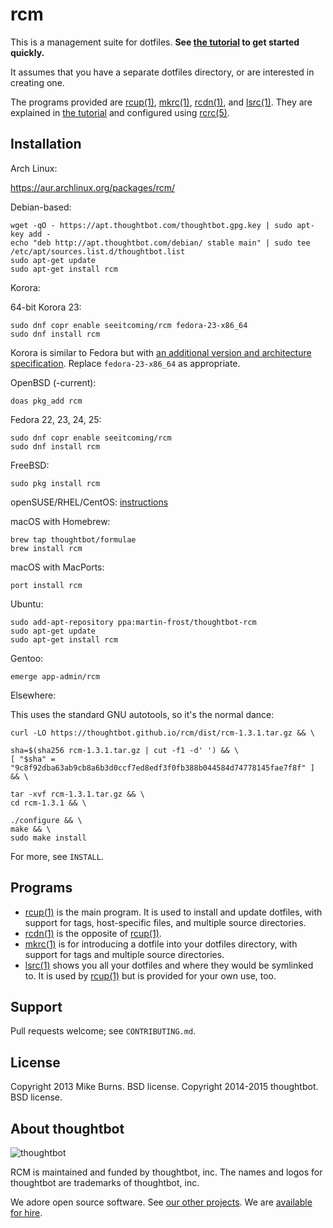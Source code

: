 rcm
===

This is a management suite for dotfiles. **See [the tutorial][rcm7] to get
started quickly.**

It assumes that you have a separate dotfiles directory, or are
interested in creating one.

The programs provided are [rcup(1)][rcup1], [mkrc(1)][mkrc1], [rcdn(1)][rcdn1],
and [lsrc(1)][lsrc1]. They are explained in [the tutorial][rcm7] and configured
using [rcrc(5)][rcrc5].

Installation
------------

Arch Linux:

  https://aur.archlinux.org/packages/rcm/

Debian-based:

    wget -qO - https://apt.thoughtbot.com/thoughtbot.gpg.key | sudo apt-key add -
    echo "deb http://apt.thoughtbot.com/debian/ stable main" | sudo tee /etc/apt/sources.list.d/thoughtbot.list
    sudo apt-get update
    sudo apt-get install rcm

Korora:

  64-bit Korora 23:

    sudo dnf copr enable seeitcoming/rcm fedora-23-x86_64
    sudo dnf install rcm

  Korora is similar to Fedora but with [an additional version and architecture
  specification][copr-fedora-korora]. Replace `fedora-23-x86_64` as
  appropriate.

  [copr-fedora-korora]: https://kororaproject.org/about/news/when-adding-a-copr-repo-to-korora-fails

OpenBSD (-current):

    doas pkg_add rcm

Fedora 22, 23, 24, 25:

    sudo dnf copr enable seeitcoming/rcm
    sudo dnf install rcm

FreeBSD:

    sudo pkg install rcm

openSUSE/RHEL/CentOS: [instructions](http://software.opensuse.org/download.html?project=utilities&package=rcm)

macOS with Homebrew:

    brew tap thoughtbot/formulae
    brew install rcm

macOS with MacPorts:

    port install rcm

Ubuntu:

    sudo add-apt-repository ppa:martin-frost/thoughtbot-rcm
    sudo apt-get update
    sudo apt-get install rcm

Gentoo:

    emerge app-admin/rcm

Elsewhere:

This uses the standard GNU autotools, so it's the normal dance:

    curl -LO https://thoughtbot.github.io/rcm/dist/rcm-1.3.1.tar.gz && \

    sha=$(sha256 rcm-1.3.1.tar.gz | cut -f1 -d' ') && \
    [ "$sha" = "9c8f92dba63ab9cb8a6b3d0ccf7ed8edf3f0fb388b044584d74778145fae7f8f" ] && \

    tar -xvf rcm-1.3.1.tar.gz && \
    cd rcm-1.3.1 && \

    ./configure && \
    make && \
    sudo make install

For more, see `INSTALL`.

Programs
--------

* [rcup(1)][rcup1] is the main program. It is used to install and update
  dotfiles, with support for tags, host-specific files, and multiple source
  directories.
* [rcdn(1)][rcdn1] is the opposite of [rcup(1)][rcup1].
* [mkrc(1)][mkrc1] is for introducing a dotfile into your dotfiles directory,
  with support for tags and multiple source directories.
* [lsrc(1)][lsrc1] shows you all your dotfiles and where they would be
  symlinked to. It is used by [rcup(1)][rcup1] but is provided for your own
  use, too.

[rcup1]: http://thoughtbot.github.io/rcm/rcup.1.html
[mkrc1]: http://thoughtbot.github.io/rcm/mkrc.1.html
[rcdn1]: http://thoughtbot.github.io/rcm/rcdn.1.html
[lsrc1]: http://thoughtbot.github.io/rcm/lsrc.1.html
[rcm7]: http://thoughtbot.github.io/rcm/rcm.7.html
[rcrc5]: http://thoughtbot.github.io/rcm/rcrc.5.html

Support
-------

Pull requests welcome; see `CONTRIBUTING.md`.

License
-------

Copyright 2013 Mike Burns. BSD license.
Copyright 2014-2015 thoughtbot. BSD license.

## About thoughtbot

![thoughtbot](http://presskit.thoughtbot.com/images/thoughtbot-logo-for-readmes.svg)

RCM is maintained and funded by thoughtbot, inc.
The names and logos for thoughtbot are trademarks of thoughtbot, inc.

We adore open source software.
See [our other projects][community].
We are [available for hire][hire].

[community]: https://thoughtbot.com/community?utm_source=github
[hire]: https://thoughtbot.com/hire-us?utm_source=github
